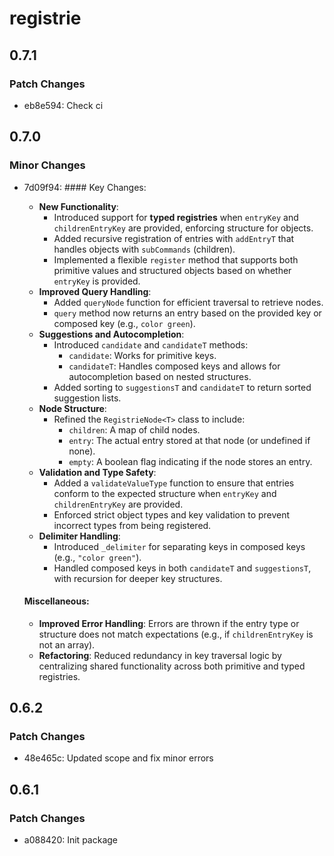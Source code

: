 # registrie

## 0.7.1

### Patch Changes

- eb8e594: Check ci

## 0.7.0

### Minor Changes

- 7d09f94: #### Key Changes:

  - **New Functionality**:
    - Introduced support for **typed registries** when `entryKey` and `childrenEntryKey` are provided, enforcing structure for objects.
    - Added recursive registration of entries with `addEntryT` that handles objects with `subCommands` (children).
    - Implemented a flexible `register` method that supports both primitive values and structured objects based on whether `entryKey` is provided.
  - **Improved Query Handling**:
    - Added `queryNode` function for efficient traversal to retrieve nodes.
    - `query` method now returns an entry based on the provided key or composed key (e.g., `color green`).
  - **Suggestions and Autocompletion**:
    - Introduced `candidate` and `candidateT` methods:
      - `candidate`: Works for primitive keys.
      - `candidateT`: Handles composed keys and allows for autocompletion based on nested structures.
    - Added sorting to `suggestionsT` and `candidateT` to return sorted suggestion lists.
  - **Node Structure**:
    - Refined the `RegistrieNode<T>` class to include:
      - `children`: A map of child nodes.
      - `entry`: The actual entry stored at that node (or undefined if none).
      - `empty`: A boolean flag indicating if the node stores an entry.
  - **Validation and Type Safety**:
    - Added a `validateValueType` function to ensure that entries conform to the expected structure when `entryKey` and `childrenEntryKey` are provided.
    - Enforced strict object types and key validation to prevent incorrect types from being registered.
  - **Delimiter Handling**:
    - Introduced `_delimiter` for separating keys in composed keys (e.g., `"color green"`).
    - Handled composed keys in both `candidateT` and `suggestionsT`, with recursion for deeper key structures.

  #### Miscellaneous:

  - **Improved Error Handling**: Errors are thrown if the entry type or structure does not match expectations (e.g., if `childrenEntryKey` is not an array).
  - **Refactoring**: Reduced redundancy in key traversal logic by centralizing shared functionality across both primitive and typed registries.

## 0.6.2

### Patch Changes

- 48e465c: Updated scope and fix minor errors

## 0.6.1

### Patch Changes

- a088420: Init package
